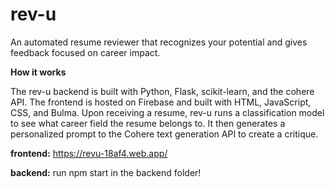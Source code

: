 # rev-u
An automated resume reviewer that recognizes your potential and gives feedback focused on career impact.

**How it works**

The rev-u backend is built with Python, Flask, scikit-learn, and the cohere API. The frontend is hosted on Firebase and built with HTML, JavaScript, CSS, and Bulma. Upon receiving a resume, rev-u runs a classification model to see what career field the resume belongs to. It then generates a personalized prompt to the Cohere text generation API to create a critique. 

**frontend:**
https://revu-18af4.web.app/

**backend:**
run npm start in the backend folder!
